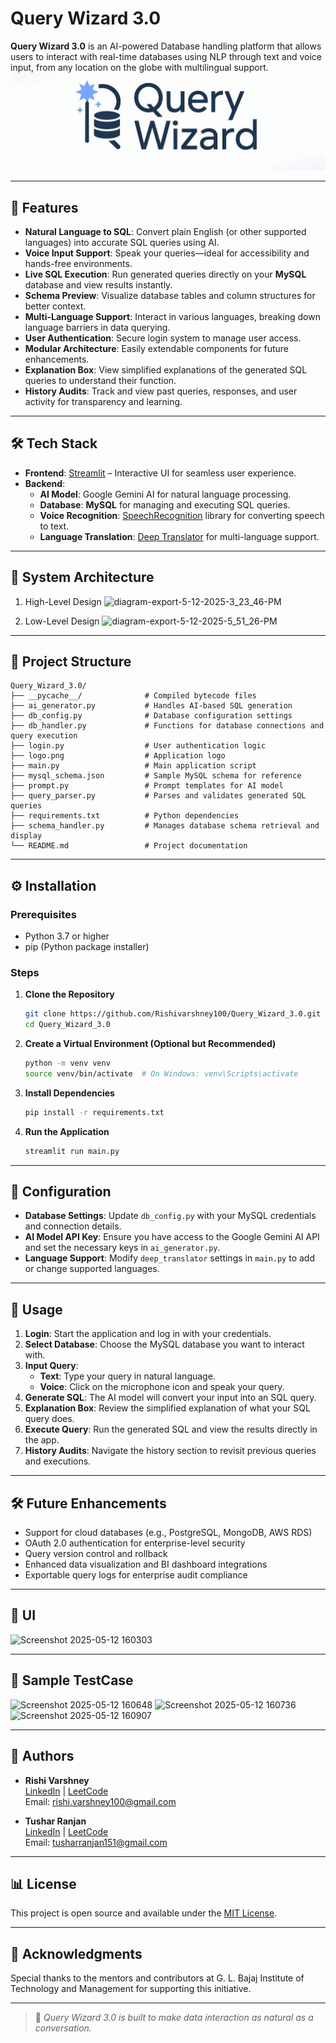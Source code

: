 # Query Wizard 3.0

**Query Wizard 3.0** is an AI-powered Database handling platform that allows users to interact with real-time databases using NLP through text and voice input, from any location on the globe with multilingual support.
![Query Wizard Logo](logo.png)

---

## 🚀 Features

- **Natural Language to SQL**: Convert plain English (or other supported languages) into accurate SQL queries using AI.
- **Voice Input Support**: Speak your queries—ideal for accessibility and hands-free environments.
- **Live SQL Execution**: Run generated queries directly on your **MySQL** database and view results instantly.
- **Schema Preview**: Visualize database tables and column structures for better context.
- **Multi-Language Support**: Interact in various languages, breaking down language barriers in data querying.
- **User Authentication**: Secure login system to manage user access.
- **Modular Architecture**: Easily extendable components for future enhancements.
- **Explanation Box**: View simplified explanations of the generated SQL queries to understand their function.
- **History Audits**: Track and view past queries, responses, and user activity for transparency and learning.

---

## 🛠️ Tech Stack

- **Frontend**: [Streamlit](https://streamlit.io/) – Interactive UI for seamless user experience.
- **Backend**:
  - **AI Model**: Google Gemini AI for natural language processing.
  - **Database**: **MySQL** for managing and executing SQL queries.
  - **Voice Recognition**: [SpeechRecognition](https://pypi.org/project/SpeechRecognition/) library for converting speech to text.
  - **Language Translation**: [Deep Translator](https://pypi.org/project/deep-translator/) for multi-language support.

---

## 📂 System Architecture
1. High-Level Design
   ![diagram-export-5-12-2025-3_23_46-PM](https://github.com/user-attachments/assets/0a1f1e45-bc77-4a08-9ffa-3dde5a253ffe)

2. Low-Level Design
   ![diagram-export-5-12-2025-5_51_26-PM](https://github.com/user-attachments/assets/597390d0-02df-4151-83ef-973eb337cebe)

---

## 📂 Project Structure

```
Query_Wizard_3.0/
├── __pycache__/              # Compiled bytecode files
├── ai_generator.py           # Handles AI-based SQL generation
├── db_config.py              # Database configuration settings
├── db_handler.py             # Functions for database connections and query execution
├── login.py                  # User authentication logic
├── logo.png                  # Application logo
├── main.py                   # Main application script
├── mysql_schema.json         # Sample MySQL schema for reference
├── prompt.py                 # Prompt templates for AI model
├── query_parser.py           # Parses and validates generated SQL queries
├── requirements.txt          # Python dependencies
├── schema_handler.py         # Manages database schema retrieval and display
└── README.md                 # Project documentation
```

---

## ⚙️ Installation

### Prerequisites

- Python 3.7 or higher
- pip (Python package installer)

### Steps

1. **Clone the Repository**

   ```bash
   git clone https://github.com/Rishivarshney100/Query_Wizard_3.0.git
   cd Query_Wizard_3.0
   ```

2. **Create a Virtual Environment (Optional but Recommended)**

   ```bash
   python -m venv venv
   source venv/bin/activate  # On Windows: venv\Scripts\activate
   ```

3. **Install Dependencies**

   ```bash
   pip install -r requirements.txt
   ```

4. **Run the Application**

   ```bash
   streamlit run main.py
   ```

---

## 🔐 Configuration

- **Database Settings**: Update `db_config.py` with your MySQL credentials and connection details.
- **AI Model API Key**: Ensure you have access to the Google Gemini AI API and set the necessary keys in `ai_generator.py`.
- **Language Support**: Modify `deep_translator` settings in `main.py` to add or change supported languages.

---

## 🧪 Usage

1. **Login**: Start the application and log in with your credentials.
2. **Select Database**: Choose the MySQL database you want to interact with.
3. **Input Query**:
   - **Text**: Type your query in natural language.
   - **Voice**: Click on the microphone icon and speak your query.
4. **Generate SQL**: The AI model will convert your input into an SQL query.
5. **Explanation Box**: Review the simplified explanation of what your SQL query does.
6. **Execute Query**: Run the generated SQL and view the results directly in the app.
7. **History Audits**: Navigate the history section to revisit previous queries and executions.

---

## 🛠️ Future Enhancements

- Support for cloud databases (e.g., PostgreSQL, MongoDB, AWS RDS)
- OAuth 2.0 authentication for enterprise-level security
- Query version control and rollback
- Enhanced data visualization and BI dashboard integrations
- Exportable query logs for enterprise audit compliance

---

## 🚀 UI
![Screenshot 2025-05-12 160303](https://github.com/user-attachments/assets/4a2c7c1c-957c-4374-a7de-8cba7befd8f2)

---

## 🚀 Sample TestCase
![Screenshot 2025-05-12 160648](https://github.com/user-attachments/assets/fd148490-1af0-4662-8d73-6ce7cd162102)
![Screenshot 2025-05-12 160736](https://github.com/user-attachments/assets/599b42bd-b208-4428-989c-7f8a3a60653c)
![Screenshot 2025-05-12 160907](https://github.com/user-attachments/assets/8bee0649-8c22-4477-a478-f6e49439b221)

---

## 👤 Authors

- **Rishi Varshney**  
  [LinkedIn](https://www.linkedin.com/in/rishi-varshney100/) | [LeetCode](https://leetcode.com/u/Rishi_varshney/)  
  Email: rishi.varshney100@gmail.com

- **Tushar Ranjan**  
  [LinkedIn](https://www.linkedin.com/in/tushar-ranjan-4186a8179/) | [LeetCode](https://leetcode.com/u/tushar_ranjan/)  
  Email: tusharranjan151@gmail.com

---

## 📊 License

This project is open source and available under the [MIT License](LICENSE).

---

## 🙏 Acknowledgments

Special thanks to the mentors and contributors at G. L. Bajaj Institute of Technology and Management for supporting this initiative.

---

> 📄 *Query Wizard 3.0 is built to make data interaction as natural as a conversation.*
